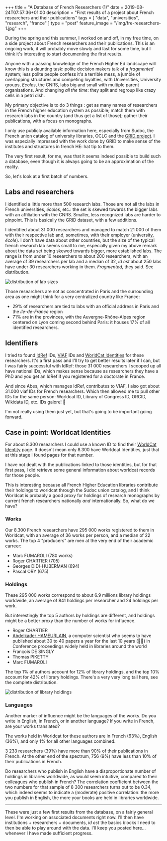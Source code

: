+++
title = "A Database of French Researchers (1)"
date = 2019-08-24T07:57:36+01:00
description = "First results of a project about French researchers and their publications"
tags = [ "data", "universities", "research", "france" ]
type = "post"
feature_image = "/img/fre-researchers-1.jpg"
+++

During the spring and this summer, I worked on and off, in my free time, on a side project about French researchers and their publications. This is an ongoing work, it will probably move slowly and last for some time, but I think it's interesting to start documenting the first results.

Anyone with a passing knowledge of the French Higher Ed landscape will know this is a daunting task: polite decision makers talk of a _fragmented_ system; less polite people confess it's a terrible mess, a jumble of overlapping structures and competing loyalties, with Universities, University groups, _Ecoles_, the CNRS, labs big and small with multiple parent organisations. And changing _all the time_: they split and regroup like crazy cells in a petri dish.

My primary objective is to do 3 things : get as many names of researchers in the French higher education system as possible; match them with research labs in the country (and thus get a list of those); gather their publications, with a focus on monographs.

I only use publicly available information here, especially from Sudoc, the French union catalog of university libraries, OCLC and the [GRID project](https://grid.ac/). I was especially impressed with the work done by GRID to make sense of the institutes and structures in french HE: hat tip to them.

The very first result, for me, was that it seems indeed possible to build such a database, even though it is always going to be an approximation of the reality.

So, let's look at a first batch of numbers.

## Labs and researchers

I identified a little more than 500 research labs. Those are not all the labs in French universities, _écoles_, etc.: the set is skewed towards the bigger labs with an affiliation with the CNRS. Smaller, less recognized labs are harder to pinpoint. This is basically the GRID dataset, with a few additions.

I identified about 31 000 researchers and managed to match 21 000 of them with their respective lab and, sometimes, with their employer (university, _école_). I don't have data about other countries, but the size of the typical french research lab seems small to me, especially given my above remark about the data set being skewed towards bigger, more established labs. The range is from under 10 researchers to about 200 researchers, with an average of 39 researchers per lab and a median of 32, _id est_ about 250 labs have under 30 researchers working in them. _Fragmented_, they said. See distribution.

![distribution of lab sizes](/img/fre-researchers-1-graph1.png "distribution of lab sizes")

Those researchers are not as concentrated in Paris and the surrounding area as one might think for a very centralized country like France:

- 29% of researchers are tied to labs with an official address in Paris and the _Ile-de-France_ region
- 71% are in the provinces, with the Auvergne-Rhône-Alpes region centered on Lyon coming second behind Paris: it houses 17% of all identified researchers.

## Identifiers

I tried to found [IdRef](https://www.idref.fr/) IDs, [VIAF](http://viaf.org/) IDs and [WorldCat Identities](https://www.worldcat.org/identities/) for these researchers. It's a first pass and I'll try to get better results later if I can, but I was fairly successful with IdRef: those 31 000 researchers I scooped up all have national IDs, which makes sense because as researchers they have a PhD and you get an IdRef if you registered for a doctorate in France.

And since Abes, which manages IdRef, contributes to VIAF, I also got about 31.000 viaf IDs for French researchers. Which then allowed me to pull other IDs for the same person: Worldcat ID, Library of Congress ID, ORCID, Wikidata ID, etc. IDs galore! 🎉

I'm not really using them just yet, but that's going to be important going forward.

## Case in point: Worldcat Identities

For about 8.300 researchers I could use a known ID to find their [WorldCat Identity](https://www.worldcat.org/identities/) page. It doesn't mean only 8.300 have Worldcat Identities, just that at this stage I found pages for that number.

I have not dealt with the publications linked to those identities, but for that first pass, I did retrieve some general information about worldcat records for those people.

This is interesting because all French Higher Education libraries contribute their holdings to worldcat through the Sudoc union catalog, and I think Worldcat is probably a good proxy for holdings of research monographs by current french researchers nationally _and_ internationally. So, what do we have?

### Works

Our 8.300 French researchers have 295 000 works registered to them in Worldcat, with an average of 36 works per person, and a median of 22 works. The top 4 "producers" are men at the very end of their academic carreer:

- Marc FUMAROLI (780 works)
- Roger CHARTIER (705)
- Georges DIDI-HUBERMAN (694)
- Pascal ORY (675)

### Holdings

These 295 000 works correspond to about 6.9 millions library holdings worldwide, an average of 841 holdings per researcher and 24 holdings per work.

But interestingly the top 5 authors by holdings are different, and holdings might be a better proxy than the number of works for influence.

- Roger CHARTIER
- [Abdelkader HAMEURLAIN](https://www.worldcat.org/identities/lccn-n97077051), a computer scientist who seems to have published about 30 to 40 papers a year for the last 10 years (🤦‍♂) in Conference proceedings widely held in libraries around the world
- François DE SINGLY
- Thomas PIKETTY
- Marc FUMAROLI

The top 1% of authors account for 12% of library holdings, and the top 10% account for 42% of library holdings. There's a very very long tail here, see the complete distribution.

![distribution of library holdings](/img/fre-researchers-1-graph2.png "distribution of library holdings")

### Languages

Another marker of influence might be the languages of the works. Do you write in English, in French, or in another language? If you write in French, are your works translated?

The works held in Worldcat for these authors are in French (63%), English (36%), and only 1% for all other languages combined.

3 233 researchers (39%) have more than 90% of their publications in French. At the other end of the spectrum, 756 (9%) have less than 10% of their publications in French.

Do researchers who publish in English have a disproportionate number of holdings in libraries worldwide, as would seem intuitive, compared to their colleagues who publish in French? The correlation coefficient between the two numbers for that sample of 8 300 researchers turns out to be 0.34, which indeed seems to indicate a (moderate) positive correlation: the more you publish in English, the more your books are held in libraries worldwide.

----------

These were just a few first results from the database, on a fairly general level. I'm working on associated documents right now. I'll then have institutions + researchers + documents, _id est_ the basics blocks I need to then be able to play around with the data. I'll keep you posted here... whenever I have made sufficient progress.
